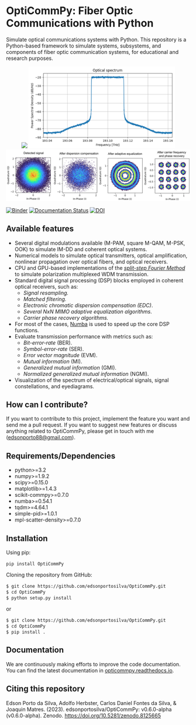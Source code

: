 # OptiCommPy: Fiber Optic Communications with Python

Simulate optical communications systems with Python. This repository is a Python-based framework to simulate systems, subsystems, and components of fiber optic communication systems, for educational and research purposes.
<p align="center">
<img class="center" src="https://github.com/edsonportosilva/OptiCommPy/blob/main/figures/eyeDisp.gif" width="400">  <img class="center" src="https://github.com/edsonportosilva/OptiCommPy/blob/main/figures/40GOOK_spectrum.jpg" width="400">

<img src="https://github.com/edsonportosilva/OptiCommPy/blob/main/figures/DSP.jpg" width="800">

</p>

[![Binder](https://mybinder.org/badge_logo.svg)](https://mybinder.org/v2/gh/edsonportosilva/OptiCommPy/HEAD?urlpath=lab) [![Documentation Status](https://readthedocs.org/projects/opticommpy/badge/?version=latest)](https://opticommpy.readthedocs.io/en/latest/?badge=latest) [![DOI](https://zenodo.org/badge/DOI/10.5281/zenodo.8125665.svg)](https://doi.org/10.5281/zenodo.8125665)


## Available features

* Several digital modulations available (M-PAM, square M-QAM, M-PSK, OOK) to simulate IM-DD and coherent optical systems.
* Numerical models to simulate optical transmitters, optical amplification, nonlinear propagation over optical fibers, and optical receivers.
* CPU and GPU-based implementations of the [*split-step Fourier Method*](https://en.wikipedia.org/wiki/Split-step_method) to simulate polarization multiplexed WDM transmission.
* Standard digital signal processing (DSP) blocks employed in coherent optical receivers, such as:
  - *Signal resampling.* 
  - *Matched filtering.*
  - *Electronic chromatic dispersion compensation (EDC)*.
  - *Several NxN MIMO adaptive equalization algorithms*.
  - *Carrier phase recovery algorithms.* 
* For most of the cases, [Numba](https://numba.pydata.org/) is used to speed up the core DSP functions.  
* Evaluate transmission performance with metrics such as:
  - *Bit-error-rate* (BER).
  - *Symbol-error-rate* (SER).
  - *Error vector magnitude* (EVM).
  - *Mutual information* (MI).
  - *Generalized mutual information* (GMI).  
  - *Normalized generalized mutual information* (NGMI). 
* Visualization of the spectrum of electrical/optical signals, signal constellations, and eyediagrams.

## How can I contribute?

If you want to contribute to this project, implement the feature you want and send me a pull request. If you want to suggest new features or discuss anything related to OptiCommPy, please get in touch with me (edsonporto88@gmail.com).

## Requirements/Dependencies

- python>=3.2
- numpy>=1.9.2
- scipy>=0.15.0
- matplotlib>=1.4.3
- scikit-commpy>=0.7.0
- numba>=0.54.1
- tqdm>=4.64.1
- simple-pid>=1.0.1
- mpl-scatter-density>=0.7.0

## Installation

Using pip:

```
pip install OptiCommPy
```

Cloning the repository from GitHub:

```
$ git clone https://github.com/edsonportosilva/OptiCommPy.git
$ cd OptiCommPy
$ python setup.py install
```
or 

```
$ git clone https://github.com/edsonportosilva/OptiCommPy.git
$ cd OptiCommPy
$ pip install .
```
## Documentation
We are continuously making efforts to improve the code documentation. You can find the latest documentation in [opticommpy.readthedocs.io](https://opticommpy.readthedocs.io/en/latest/index.html).

## Citing this repository

Edson Porto da Silva, Adolfo Herbster, Carlos Daniel Fontes da Silva, & Joaquin Matres. (2023). edsonportosilva/OptiCommPy: v0.6.0-alpha (v0.6.0-alpha). Zenodo. https://doi.org/10.5281/zenodo.8125665
